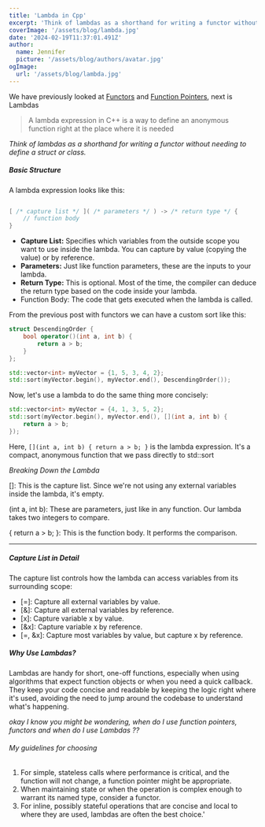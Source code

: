 ```yaml
---
title: 'Lambda in Cpp'
excerpt: 'Think of lambdas as a shorthand for writing a functor without needing to define a struct or class'
coverImage: '/assets/blog/lambda.jpg'
date: '2024-02-19T11:37:01.491Z'
author:
  name: Jennifer
  picture: '/assets/blog/authors/avatar.jpg'
ogImage:
  url: '/assets/blog/lambda.jpg'
---
```



We have previously looked at [Functors](/posts/functor/) and [Function Pointers](/posts/functionpointer/), next is Lambdas
> A lambda expression in C++ is a way to define an anonymous function right at the place where it is needed


_Think of lambdas as a shorthand for writing a functor without needing to define a struct or class._

##### Basic Structure

A lambda expression looks like this:

```cpp

[ /* capture list */ ]( /* parameters */ ) -> /* return type */ {
    // function body
}
```

- __Capture List:__ Specifies which variables from the outside scope you want to use inside the lambda. You can capture by value (copying the value) or by reference.
- __Parameters:__ Just like function parameters, these are the inputs to your lambda.
- __Return Type:__ This is optional. Most of the time, the compiler can deduce the return type based on the code inside your lambda.
- Function Body: The code that gets executed when the lambda is called.

From the previous post with functors we can have a custom sort like this:

```cpp
struct DescendingOrder {
    bool operator()(int a, int b) {
        return a > b;
    }
};

std::vector<int> myVector = {1, 5, 3, 4, 2};
std::sort(myVector.begin(), myVector.end(), DescendingOrder());
```

Now, let's use a lambda to do the same thing more concisely:

```cpp
std::vector<int> myVector = {4, 1, 3, 5, 2};
std::sort(myVector.begin(), myVector.end(), [](int a, int b) {
    return a > b;
});
```

Here, `[](int a, int b) { return a > b; }` is the lambda expression. It's a compact, anonymous function that we pass directly to std::sort

*Breaking Down the Lambda*

[]: This is the capture list. Since we're not using any external variables inside the lambda, it's empty.

(int a, int b): These are parameters, just like in any function. Our lambda takes two integers to compare.

{ return a > b; }: This is the function body. It performs the comparison.

---
##### Capture List in Detail

The capture list controls how the lambda can access variables from its surrounding scope:

- [=]: Capture all external variables by value.
- [&]: Capture all external variables by reference.
- [x]: Capture variable x by value.
- [&x]: Capture variable x by reference.
- [=, &x]: Capture most variables by value, but capture x by reference.

##### Why Use Lambdas?

Lambdas are handy for short, one-off functions, especially when using algorithms that expect function objects or when you need a quick callback. They keep your code concise and readable by keeping the logic right where it's used, avoiding the need to jump around the codebase to understand what's happening.

_*okay I know you might be wondering, when do I use function pointers, functors and when do I use Lambdas ??*_

###### My guidelines for choosing
1. For simple, stateless calls where performance is critical, and the function will not change, a function pointer might be appropriate.
2. When maintaining state or when the operation is complex enough to warrant its named type, consider a functor.
3. For inline, possibly stateful operations that are concise and local to where they are used, lambdas are often the best choice.'
